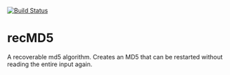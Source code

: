 [![Build Status](https://travis-ci.org/moaxcp/recMD5.svg?branch=development)](https://travis-ci.org/moaxcp/recMD5)

recMD5
======

A recoverable md5 algorithm. Creates an MD5 that can be restarted without reading the entire input again.
